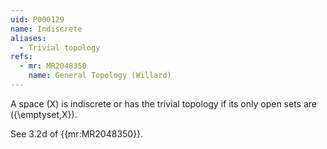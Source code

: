 ```yaml
---
uid: P000129
name: Indiscrete
aliases:
  - Trivial topology
refs:
  - mr: MR2048350
    name: General Topology (Willard)
---
```

A space \(X\) is indiscrete or has the trivial topology if its only open sets are
\(\{\emptyset,X\}\).

See 3.2d of {{mr:MR2048350}}.
